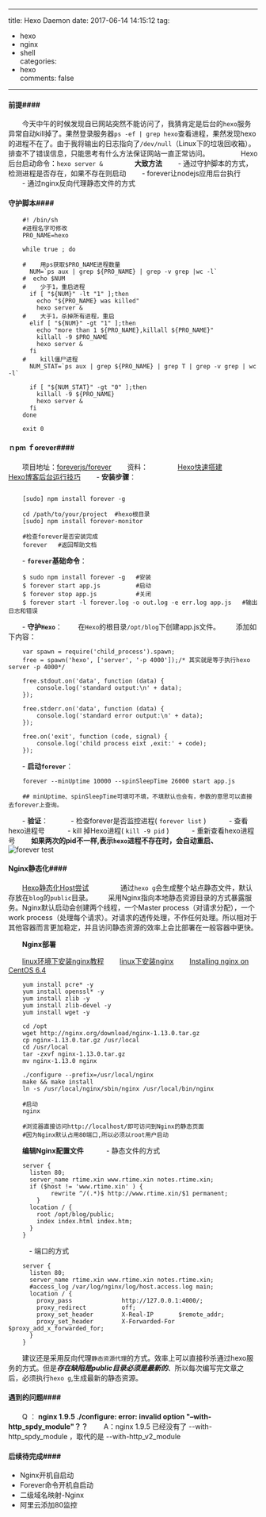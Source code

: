 
---
title: Hexo Daemon 
date: 2017-06-14 14:15:12
tag:
   - hexo
   - nginx
   - shell  
categories:  
   - hexo  
comments: false
---

#### 前提####

　　今天中午的时候发现自已网站突然不能访问了，我猜肯定是后台的`hexo`服务异常自动kill掉了。果然登录服务器`ps -ef | grep hexo`查看进程，果然发现hexo的进程不在了。由于我将输出的日志指向了`/dev/null`（Linux下的垃圾回收箱）。排查不了错误信息，只能思考有什么方法保证网站一直正常访问。
　　
　　Hexo后台启动命令：`hexo server &`
　　
　　**大致方法**
　　-  通过守护脚本的方式，检测进程是否存在，如果不存在则启动
　　- forever让nodejs应用后台执行
　　- 通过nginx反向代理静态文件的方式
　　
#### 守护脚本####

```
	#! /bin/sh
	#进程名字可修改
	PRO_NAME=hexo
	 
	while true ; do
	 
	#    用ps获取$PRO_NAME进程数量
	  NUM=`ps aux | grep ${PRO_NAME} | grep -v grep |wc -l`
	#  echo $NUM
	#    少于1，重启进程
	  if [ "${NUM}" -lt "1" ];then
	    echo "${PRO_NAME} was killed"
	    hexo server &
	#    大于1，杀掉所有进程，重启
	  elif [ "${NUM}" -gt "1" ];then
	    echo "more than 1 ${PRO_NAME},killall ${PRO_NAME}"
	    killall -9 $PRO_NAME
	    hexo server &
	  fi
	#    kill僵尸进程
	  NUM_STAT=`ps aux | grep ${PRO_NAME} | grep T | grep -v grep | wc -l`
	 
	  if [ "${NUM_STAT}" -gt "0" ];then
	    killall -9 ${PRO_NAME}
	    hexo server &
	  fi
	done
	 
	exit 0
```

#### ｎpm ｆorever####

　　项目地址：[foreverjs/forever](https://github.com/foreverjs/forever)
　　资料：
　　　　[Hexo快速搭建](https://zhuanlan.zhihu.com/p/21518843)
　　　　[Hexo博客后台运行技巧](http://www.tuijiankan.com/2015/05/08/hexo-forever-run/)
　　-  **安装步骤**：

```
	
	[sudo] npm install forever -g
	
	cd /path/to/your/project  #hexo根目录
	[sudo] npm install forever-monitor
	
	#检查forever是否安装完成
	forever   #返回帮助文档
```

　　-  **`forever`基础命令**：

```
	$ sudo npm install forever -g   #安装
	$ forever start app.js          #启动
	$ forever stop app.js           #关闭
	$ forever start -l forever.log -o out.log -e err.log app.js   #输出日志和错误
```


　　- **守护`Hexo`**：
　　在`Hexo`的根目录`/opt/blog`下创建app.js文件。
　　添加如下内容：

```
	var spawn = require('child_process').spawn;
	free = spawn('hexo', ['server', '-p 4000']);/* 其实就是等于执行hexo server -p 4000*/
	
	free.stdout.on('data', function (data) {
		console.log('standard output:\n' + data);
	});
	
	free.stderr.on('data', function (data) { 
		console.log('standard error output:\n' + data);
	});
	
	free.on('exit', function (code, signal) {
		console.log('child process eixt ,exit:' + code);
	});
```
　　- **启动`forever`**：

```
	forever --minUptime 10000 --spinSleepTime 26000 start app.js
	
	## minUptime、spinSleepTime可填可不填，不填默认也会有，参数的意思可以直接去forever上查询。
```

　　- **验证**：
　　　-  检查forever是否监控进程(  `forever list`  )
　　　-  查看hexo进程号
　　　-  kill 掉Hexo进程( `kill -9 pid` )
　　　- 重新查看hexo进程号
　　**如果两次的pid不一样,表示`hexo`进程不存在时，会自动重启、**
　　
　　![forever test](http://infos.rtime.xin/forever_test.png)

#### Nginx静态化####

　　[Hexo静态化Host尝试](http://www.tuijiankan.com/2015/05/26/change_hexo_to_static/)
　　
　　通过`hexo g`会生成整个站点静态文件，默认存放在`blog`的`public`目录。
　　采用Nginx指向本地静态资源目录的方式暴露服务。Nginx默认启动会创建两个线程，一个Master process（对请求分配），一个work process（处理每个请求）。对请求的透传处理，不作任何处理。所以相对于其他容器而言更加稳定，并且访问静态资源的效率上会比部署在一般容器中更快。

　　**Nginx部署**
		
　　[linux环境下安装nginx教程](http://jingyan.baidu.com/album/1974b2898f5eadf4b1f774de.html?picindex=6)
　　[linux下安装nginx](http://www.cnblogs.com/kunhu/p/3633002.html)
　　[Installing nginx on CentOS 6.4](https://codybonney.com/installing-nginx-on-centos-6-4/)
```
	yum install pcre* -y
	yum install openssl* -y
	yum install zlib -y
	yum install zlib-devel -y
	yum install wget -y 
	
	cd /opt
	wget http://nginx.org/download/nginx-1.13.0.tar.gz
	cp nginx-1.13.0.tar.gz /usr/local
	cd /usr/local
	tar -zxvf nginx-1.13.0.tar.gz
	mv nginx-1.13.0 nginx
	
	./configure --prefix=/usr/local/nginx
	make && make install 
	ln -s /usr/local/nginx/sbin/nginx /usr/local/bin/nginx
	
	#启动
	nginx
	
	#浏览器直接访问http://localhost/即可访问到Nginx的静态页面
	#因为Nginx默认占用80端口,所以必须以root用户启动
```
　　**编辑Nginx配置文件**
　　　- 静态文件的方式
```
	server {
	  listen 80;
	  server_name rtime.xin www.rtime.xin notes.rtime.xin;
	  if ($host != 'www.rtime.xin' ) {
	        rewrite ^/(.*)$ http://www.rtime.xin/$1 permanent;
	    }
	  location / {
	    root /opt/blog/public;
	    index index.html index.htm;
	  }
	}
```
　　　- 端口的方式

```
	server {
	  listen 80;
	  server_name rtime.xin www.rtime.xin notes.rtime.xin;
	  #access_log /var/log/nginx/log/host.access.log main;
	  location / {
	    proxy_pass              http://127.0.0.1:4000/;
	    proxy_redirect          off;
	    proxy_set_header        X-Real-IP       $remote_addr;
	    proxy_set_header        X-Forwarded-For $proxy_add_x_forwarded_for;
	  }
	}
```

　　建议还是采用反向代理`静态资源代理`的方式。效率上可以直接秒杀通过hexo服务的方式。但是***存在缺陷是public目录必须是最新的***、所以每次编写完文章之后，必须执行`hexo g`,生成最新的静态资源。

#### 遇到的问题####

　　Q ： **nginx 1.9.5 ./configure: error: invalid option "–with-http_spdy_module"？？**
　　A：nginx 1.9.5 已经没有了 --with-http_spdy_module ，取代的是 --with-http_v2_module


#### 后续待完成####

-  Nginx开机自启动
-  Forever命令开机自启动
- 二级域名映射-Nginx
- 阿里云添加80监控

